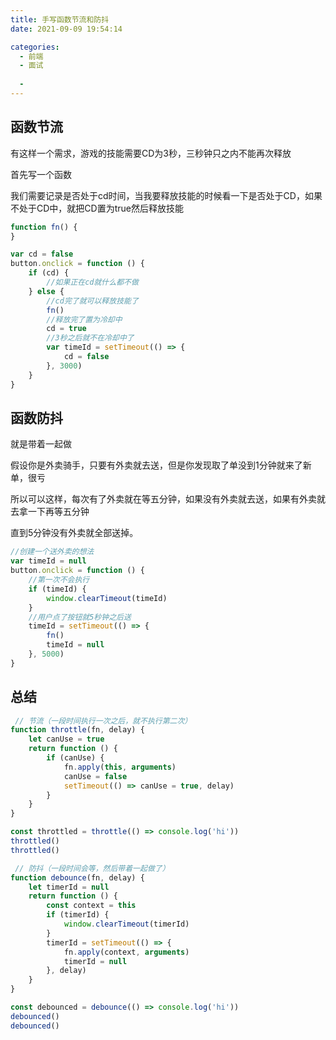 ```yaml
---
title: 手写函数节流和防抖
date: 2021-09-09 19:54:14

categories:
  - 前端
  - 面试
 
  - 
---
```

## 函数节流

有这样一个需求，游戏的技能需要CD为3秒，三秒钟只之内不能再次释放

首先写一个函数

我们需要记录是否处于cd时间，当我要释放技能的时候看一下是否处于CD，如果不处于CD中，就把CD置为true然后释放技能

```js
function fn() {
}

var cd = false
button.onclick = function () {
    if (cd) {
        //如果正在cd就什么都不做
    } else {
        //cd完了就可以释放技能了
        fn()
        //释放完了置为冷却中
        cd = true
        //3秒之后就不在冷却中了
        var timeId = setTimeout(() => {
            cd = false
        }, 3000)
    }
}
```

## 函数防抖

就是带着一起做

假设你是外卖骑手，只要有外卖就去送，但是你发现取了单没到1分钟就来了新单，很亏

所以可以这样，每次有了外卖就在等五分钟，如果没有外卖就去送，如果有外卖就去拿一下再等五分钟

直到5分钟没有外卖就全部送掉。

```js
//创建一个送外卖的想法
var timeId = null
button.onclick = function () {
    //第一次不会执行
    if (timeId) {
        window.clearTimeout(timeId)
    }
    //用户点了按钮就5秒钟之后送
    timeId = setTimeout(() => {
        fn()
        timeId = null
    }, 5000)
}
```

## 总结

```js
 // 节流（一段时间执行一次之后，就不执行第二次）
function throttle(fn, delay) {
    let canUse = true
    return function () {
        if (canUse) {
            fn.apply(this, arguments)
            canUse = false
            setTimeout(() => canUse = true, delay)
        }
    }
}

const throttled = throttle(() => console.log('hi'))
throttled()
throttled()
```

```js
 // 防抖（一段时间会等，然后带着一起做了）
function debounce(fn, delay) {
    let timerId = null
    return function () {
        const context = this
        if (timerId) {
            window.clearTimeout(timerId)
        }
        timerId = setTimeout(() => {
            fn.apply(context, arguments)
            timerId = null
        }, delay)
    }
}

const debounced = debounce(() => console.log('hi'))
debounced()
debounced()
```